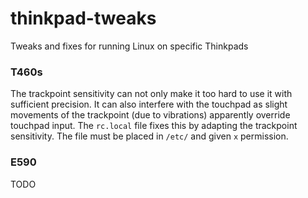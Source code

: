 # thinkpad-tweaks
Tweaks and fixes for running Linux on specific Thinkpads

### T460s

The trackpoint sensitivity can not only make it too hard to use it with sufficient precision. It can
also interfere with the touchpad as slight movements of the trackpoint (due to vibrations) apparently 
override touchpad input. The `rc.local` file fixes this by adapting the trackpoint sensitivity. The
file must be placed in `/etc/` and given `x` permission.

### E590

TODO
